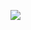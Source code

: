 ![](http://www.plantuml.com/plantuml/proxy?cache=no&src=https://raw.githubusercontent.com/oleksandrblazhko/ai204-bochkarova/laboratory-work-7/2-SoftwareDesign/2.7-PlantUML/UML-Activity.puml)
